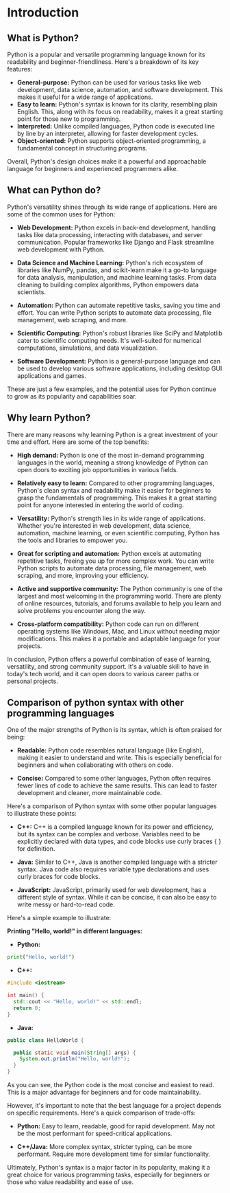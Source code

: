 # Introduction

## What is Python?
Python is a popular and versatile programming language known for its readability and beginner-friendliness. Here's a breakdown of its key features:

   - **General-purpose:** Python can be used for various tasks like web development, data science, automation, and software development. This makes it useful for a wide range of applications.  
   - **Easy to learn:** Python's syntax is known for its clarity, resembling plain English. This, along with its focus on readability, makes it a great starting point for those new to programming.  
   - **Interpreted:** Unlike compiled languages, Python code is executed line by line by an interpreter, allowing for faster development cycles.  
   - **Object-oriented:** Python supports object-oriented programming, a fundamental concept in structuring programs.

Overall, Python's design choices make it a powerful and approachable language for beginners and experienced programmers alike.

## What can Python do?

Python's versatility shines through its wide range of applications. Here are some of the common uses for Python:

   - **Web Development:** Python excels in back-end development, handling tasks like data processing, interacting with databases, and server communication. Popular frameworks like Django and Flask streamline web development with Python. 
   - **Data Science and Machine Learning:** Python's rich ecosystem of libraries like NumPy, pandas, and scikit-learn make it a go-to language for data analysis, manipulation, and machine learning tasks. From data cleaning to building complex algorithms, Python empowers data scientists.
   - **Automation:** Python can automate repetitive tasks, saving you time and effort. You can write Python scripts to automate data processing, file management, web scraping, and more.  

   - **Scientific Computing:** Python's robust libraries like SciPy and Matplotlib cater to scientific computing needs. It's well-suited for numerical computations, simulations, and data visualization.

   - **Software Development:** Python is a general-purpose language and can be used to develop various software applications, including desktop GUI applications and games.

These are just a few examples, and the potential uses for Python continue to grow as its popularity and capabilities soar.

## Why learn Python?
There are many reasons why learning Python is a great investment of your time and effort. Here are some of the top benefits:

* **High demand:** Python is one of the most in-demand programming languages in the world,  meaning  a strong knowledge of Python can open doors to exciting job opportunities  in various fields.

* **Relatively easy to learn:** Compared to other programming languages, Python's clean syntax and readability make it easier for beginners to grasp the fundamentals of programming. This makes it a great starting point for anyone interested in entering the world of coding.

* **Versatility:** Python's strength lies in its wide range of applications.  Whether you're interested in web development, data science, automation, machine learning, or even scientific computing, Python has the tools and libraries to empower you.

* **Great for scripting and automation:** Python excels at automating repetitive tasks, freeing you up for more complex work.  You can write Python scripts to automate data processing, file management, web scraping, and more, improving your efficiency.

* **Active and supportive community:** The Python community is one of the largest and most welcoming in the programming world.  There are plenty of online resources, tutorials, and forums available to help you learn and solve problems you encounter along the way.

* **Cross-platform compatibility:** Python code can run on different operating systems like Windows, Mac, and Linux without needing major modifications. This makes it a portable and adaptable language for your projects.

In conclusion, Python offers a powerful combination of ease of learning, versatility, and strong community support. It's a valuable skill to have in today's tech world,  and it can open doors to various career paths or personal projects.

## Comparison of python syntax with other programming languages

One of the major strengths of Python is its syntax, which is often praised for being:

* **Readable:** Python code resembles natural language (like English), making it easier to understand and write. This is especially beneficial for beginners and when collaborating with others on code. 

* **Concise:** Compared to some other languages, Python often requires fewer lines of code to achieve the same results. This can lead to faster development and cleaner, more maintainable code.

Here's a comparison of Python syntax with some other popular languages to illustrate these points:

* **C++:**  C++ is a compiled language known for its power and efficiency, but its syntax can be complex and verbose.  Variables need to be explicitly declared with data types, and code blocks use curly braces { } for definition. 

* **Java:** Similar to C++, Java is another compiled language with a stricter syntax.  Java code also requires variable type declarations and uses curly braces for code blocks.

* **JavaScript:** JavaScript, primarily used for web development, has a different style of syntax.  While it can be concise, it can also be easy to write messy or hard-to-read code. 

Here's a simple example to illustrate:

**Printing "Hello, world!" in different languages:**

* **Python:**

```python
print("Hello, world!")
```

* **C++:**

```c++
#include <iostream>

int main() {
  std::cout << "Hello, world!" << std::endl;
  return 0;
}
```

* **Java:**

```java
public class HelloWorld {

  public static void main(String[] args) {
    System.out.println("Hello, world!");
  }
}
```

As you can see, the Python code is the most concise and easiest to read. This is a major advantage for beginners and for code maintainability.

However, it's important to note that the best language for a project depends on specific requirements. Here's a quick comparison of trade-offs:

* **Python:** Easy to learn, readable, good for rapid development. May not be the most performant for speed-critical applications.

* **C++/Java:** More complex syntax, stricter typing, can be more performant. Require more development time for similar functionality.

Ultimately, Python's syntax is a major factor in its popularity, making it a great choice for various programming tasks, especially for beginners or those who value readability and ease of use.